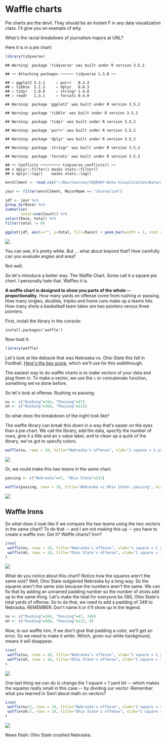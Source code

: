 # Waffle charts

Pie charts are the devil. They should be an instant F in any data visualization class. I'll give you an example of why.

What's the racial breakdown of journalism majors at UNL?

Here it is in a pie chart:


```r
library(tidyverse)
```

```
## Warning: package 'tidyverse' was built under R version 3.5.2
```

```
## ── Attaching packages ────── tidyverse 1.3.0 ──
```

```
## ✓ ggplot2 3.2.1     ✓ purrr   0.3.3
## ✓ tibble  2.1.3     ✓ dplyr   0.8.3
## ✓ tidyr   1.0.0     ✓ stringr 1.4.0
## ✓ readr   1.3.1     ✓ forcats 0.4.0
```

```
## Warning: package 'ggplot2' was built under R version 3.5.2
```

```
## Warning: package 'tibble' was built under R version 3.5.2
```

```
## Warning: package 'tidyr' was built under R version 3.5.2
```

```
## Warning: package 'purrr' was built under R version 3.5.2
```

```
## Warning: package 'dplyr' was built under R version 3.5.2
```

```
## Warning: package 'stringr' was built under R version 3.5.2
```

```
## Warning: package 'forcats' was built under R version 3.5.2
```

```
## ── Conflicts ───────── tidyverse_conflicts() ──
## x dplyr::filter() masks stats::filter()
## x dplyr::lag()    masks stats::lag()
```

```r
enrollment <- read.csv("~/Box/Courses/JOUR407-Data-Visualization/Data/collegeenrollment.csv")

jour <- filter(enrollment, MajorName == "Journalism")

jdf <- jour %>% 
group_by(Race) %>%
summarise(
       total=sum(Count)) %>%
select(Race, total) %>% 
filter(total != 0)

ggplot(jdf, aes(x="", y=total, fill=Race)) + geom_bar(width = 1, stat = "identity") + coord_polar("y", start=0)
```

![](14-wafflecharts_files/figure-epub3/unnamed-chunk-1-1.png)<!-- -->

You can see, it's pretty white. But ... what about beyond that? How carefully can you evaluate angles and area?

Not well.

So let's introduce a better way: The Waffle Chart. Some call it a square pie chart. I personally hate that. Waffles it is. 

**A waffle chart is designed to show you parts of the whole -- proportionality**. How many yards on offense come from rushing or passing. How many singles, doubles, triples and home runs make up a teams hits. How many shots a basketball team takes are two pointers versus three pointers. 

First, install the library in the console: 

`install.packages('waffle')`

Now load it: 


```r
library(waffle)
```

Let's look at the debacle that was Nebraska vs. Ohio State this fall in Football. [Here's the box score](https://www.espn.com/college-football/matchup?gameId=401112241), which we'll use for this walkthrough. 

The easiest way to do waffle charts is to make vectors of your data and plug them in. To make a vector, we use the `c` or concatenate function, something we've done before. 

So let's look at offense. Rushing vs passing. 


```r
nu <- c("Rushing"=184, "Passing"=47)
oh <- c("Rushing"=368, "Passing"=212)
```

So what does the breakdown of the night look like?

The waffle library can break this down in a way that's easier on the eyes than a pie chart. We call the library, add the data, specify the number of rows, give it a title and an x value label, and to clean up a quirk of the library, we've got to specify colors. 


```r
waffle(nu, rows = 10, title="Nebraska's offense", xlab="1 square = 1 yard", colors = c("black", "red"))
```

![](14-wafflecharts_files/figure-epub3/unnamed-chunk-4-1.png)<!-- -->

Or, we could make this two teams in the same chart.


```r
passing <- c("Nebraska"=47, "Ohio State"=212)
```


```r
waffle(passing, rows = 10, title="Nebraska vs Ohio State: passing", xlab="1 square = 1 yard", colors = c("red", "black"))
```

![](14-wafflecharts_files/figure-epub3/unnamed-chunk-6-1.png)<!-- -->

## Waffle Irons

So what does it look like if we compare the two teams using the two vectors in the same chart? To do that -- and I am not making this up -- you have to create a waffle iron. Get it? Waffle charts? Iron? 


```r
iron(
 waffle(nu, rows = 10, title="Nebraska's offense", xlab="1 square = 1 yard", colors = c("black", "red")),
 waffle(oh, rows = 10, title="Ohio State's offense", xlab="1 square = 1 yard", colors = c("black", "red"))
)
```

![](14-wafflecharts_files/figure-epub3/unnamed-chunk-7-1.png)<!-- -->

What do you notice about this chart? Notice how the squares aren't the same size? Well, Ohio State outgained Nebraska by a long way. So the squares aren't the same size because the numbers aren't the same. We can fix that by adding an unnamed padding number so the number of shots add up to the same thing. Let's make the total for everyone be 580, Ohio State's total yards of offense. So to do that, we need to add a padding of 349 to Nebraska. REMEMBER: Don't name it or it'll show up in the legend.


```r
nu <- c("Rushing"=184, "Passing"=47, 349)
oh <- c("Rushing"=368, "Passing"=212, 0)
```

Now, in our waffle iron, if we don't give that padding a color, we'll get an error. So we need to make it white. Which, given our white background, means it will disappear.


```r
iron(
 waffle(nu, rows = 10, title="Nebraska's offense", xlab="1 square = 1 yard", colors = c("black", "red", "white")),
 waffle(oh, rows = 10, title="Ohio State's offense", xlab="1 square = 1 yard", colors = c("black", "red", "white"))
)
```

![](14-wafflecharts_files/figure-epub3/unnamed-chunk-9-1.png)<!-- -->

One last thing we can do is change the 1 square = 1 yard bit -- which makes the squares really small in this case -- by dividing our vector. Remember what you learned in Swirl about math on vectors?


```r
iron(
 waffle(nu/2, rows = 10, title="Nebraska's offense", xlab="1 square = 2 yards", colors = c("black", "red", "white")),
 waffle(oh/2, rows = 10, title="Ohio State's offense", xlab="1 square = 2 yards", colors = c("black", "red", "white"))
)
```

![](14-wafflecharts_files/figure-epub3/unnamed-chunk-10-1.png)<!-- -->

News flash: Ohio State crushed Nebraska. 
